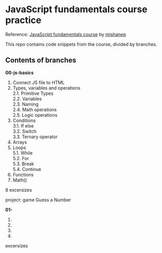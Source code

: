 # JavaScript fundamentals course practice

Reference: [JavaScript fundamentals course](https://www.udemy.com/course/fundamental-javascript/) by [mishanep](https://www.mishanep.com/)

This repo contains code snippets from the course, divided by branches.

## Contents of branches

**00-js-basics**

1. Connect JS file to HTML
2. Types, variables and operations  
   2.1. Primitive Types  
   2.2. Variables  
   2.3. Naming  
   2.4. Math operations  
   2.5. Logic operations
3. Conditions  
   3.1. If else  
   3.2. Switch  
   3.3. Ternary operator
4. Arrays
5. Loops  
   5.1. While  
   5.2. For  
   5.3. Break  
   5.4. Continue  
6. Functions
7. Math()

8 excersizes

project: game Guess a Number

**01-**

1.
2.
3.
4.

excersizes
